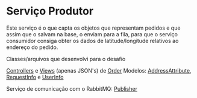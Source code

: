 # Serviço Produtor

Este serviço é o que capta os objetos que representam pedidos e que assim que o salvam na base, o enviam para a fila, para que o serviço consumidor consiga obter os dados de latitude/longitude relativos ao endereço do pedido.

Classes/arquivos que desenvolvi para o desafio

[Controllers](https://github.com/Perrut/desafio-get-ninjas-backend/blob/master/servico-produtor/app/controllers/orders_controller.rb) e [Views](https://github.com/Perrut/desafio-get-ninjas-backend/tree/master/servico-produtor/app/views/orders) (apenas JSON's) de [Order](https://github.com/Perrut/desafio-get-ninjas-backend/blob/master/servico-produtor/app/models/order.rb)
Modelos: [AddressAttribute](https://github.com/Perrut/desafio-get-ninjas-backend/blob/master/servico-produtor/app/models/address_attribute.rb), [RequestInfo](https://github.com/Perrut/desafio-get-ninjas-backend/blob/master/servico-produtor/app/models/user_info.rb) e [UserInfo](https://github.com/Perrut/desafio-get-ninjas-backend/blob/master/servico-produtor/app/models/user_info.rb)

Serviço de comunicação com o RabbitMQ: [Publisher](https://github.com/Perrut/desafio-get-ninjas-backend/blob/master/servico-produtor/app/services/publisher.rb)
